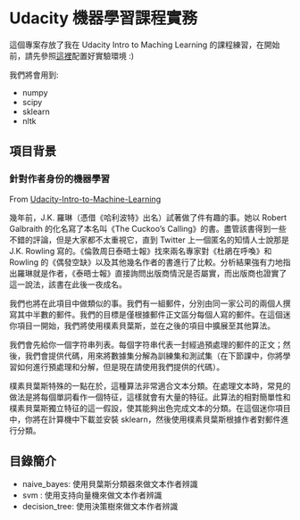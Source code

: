 # Udacity 機器學習課程實務

這個專案存放了我在 Udacity Intro to Maching Learning 的課程練習，在開始前，請先參照[這裡](https://classroom.udacity.com/courses/ud120/lessons/2254358555/concepts/30199885720923#)配置好實驗環境 :)

我們將會用到:
* numpy
* scipy
* sklearn
* nltk

## 項目背景

### 針對作者身份的機器學習

From [Udacity-Intro-to-Machine-Learning](https://classroom.udacity.com/courses/ud120/lessons/2254358555/concepts/30109586140923#)

幾年前，J.K. 羅琳（憑借《哈利波特》出名）試著做了件有趣的事。她以 Robert Galbraith 的化名寫了本名叫《The Cuckoo’s Calling》的書。盡管該書得到一些不錯的評論，但是大家都不太重視它，直到 Twitter 上一個匿名的知情人士說那是 J.K. Rowling 寫的。《倫敦周日泰晤士報》找來兩名專家對《杜鵑在呼喚》和 Rowling 的《偶發空缺》以及其他幾名作者的書進行了比較。分析結果強有力地指出羅琳就是作者，《泰晤士報》直接詢問出版商情況是否屬實，而出版商也證實了這一說法，該書在此後一夜成名。

我們也將在此項目中做類似的事。我們有一組郵件，分別由同一家公司的兩個人撰寫其中半數的郵件。我們的目標是僅根據郵件正文區分每個人寫的郵件。在這個迷你項目一開始，我們將使用樸素貝葉斯，並在之後的項目中擴展至其他算法。

我們會先給你一個字符串列表。每個字符串代表一封經過預處理的郵件的正文；然後，我們會提供代碼，用來將數據集分解為訓練集和測試集（在下節課中，你將學習如何進行預處理和分解，但是現在請使用我們提供的代碼）。

樸素貝葉斯特殊的一點在於，這種算法非常適合文本分類。在處理文本時，常見的做法是將每個單詞看作一個特征，這樣就會有大量的特征。此算法的相對簡單性和樸素貝葉斯獨立特征的這一假設，使其能夠出色完成文本的分類。在這個迷你項目中，你將在計算機中下載並安裝 sklearn，然後使用樸素貝葉斯根據作者對郵件進行分類。

## 目錄簡介

* naive_bayes: 使用貝葉斯分類器來做文本作者辨識
* svm        : 使用支持向量機來做文本作者辨識
* decision_tree: 使用決策樹來做文本作者辨識
